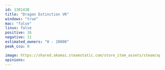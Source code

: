 ```yaml
---
id: 1301430
title: "Dragon Extinction VR"
windows: "true"
mac: "false"
linux: false
positive: 16
negative: 11
estimated_owners: "0 - 20000"
peak_ccu: 0

image: https://shared.akamai.steamstatic.com/store_item_assets/steam/apps/1301430/header.jpg?t=1658599911
opinions:
---
```

